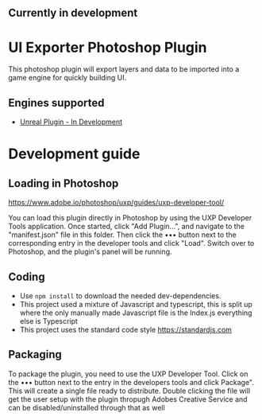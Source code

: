 ## Currently in development 

# UI Exporter Photoshop Plugin
This photoshop plugin will export layers and data to be imported into a game engine for quickly building UI.



## Engines supported
 - [Unreal Plugin - In Development](https://github.com/ScottWoodhams/UI-Importer-Unreal.git)


# Development guide
## Loading in Photoshop
https://www.adobe.io/photoshop/uxp/guides/uxp-developer-tool/

You can load this plugin directly in Photoshop by using the UXP Developer Tools application. Once started, click "Add Plugin...", and navigate to the "manifest.json" file in this folder. Then click the ••• button next to the corresponding entry in the developer tools and click "Load". Switch over to Photoshop, and the plugin's panel will be running.

## Coding
- Use `npm install` to download the needed dev-dependencies.
- This project used a mixture of Javascript and typescript, this is split up where the only manually made Javascript file is the Index.js everything else is Typescript
- This project uses the standard code style https://standardjs.com

## Packaging
To package the plugin, you need to use the UXP Developer Tool. Click on the ••• button next to the entry in the developers tools and click Package". This will create a single file ready to distribute. Double clicking the file will get the user setup with the plugin thropugh Adobes Creative Service and can be disabled/uninstalled through that as well
